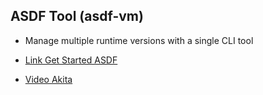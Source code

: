  ## ASDF Tool (asdf-vm)
- Manage multiple runtime versions with a single CLI tool

- [Link Get Started ASDF](https://asdf-vm.com/#/core-manage-asdf-vm)
- [Video Akita](https://youtu.be/epiyExCyb2s?t=2588)